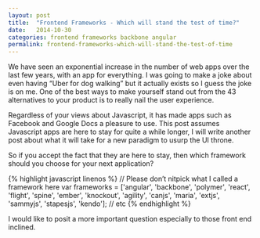 ```yaml
---
layout: post
title:  "Frontend Frameworks - Which will stand the test of time?"
date:   2014-10-30
categories: frontend frameworks backbone angular
permalink: frontend-frameworks-which-will-stand-the-test-of-time
---
```


We have seen an exponential increase in the number of web apps over the last few years, with an app for everything. I was going to make a joke about even having “Uber for dog walking” but it actually exists so I guess the joke is on me. One of the best ways to make yourself stand out from the 43 alternatives to your product is to really nail the user experience.

Regardless of your views about Javascript, it has made apps such as Facebook and Google Docs a pleasure to use. This post assumes Javascript apps are here to stay for quite a while longer, I will write another post about what it will take for a new paradigm to usurp the UI throne.

So if you accept the fact that they are here to stay, then which framework should you choose for your next application? 

{% highlight javascript linenos %}
// Please don’t nitpick what I called a framework here
var frameworks = ['angular', 'backbone', 'polymer', 'react', 'flight', 'spine', 'ember', 'knockout', 'agility', 'canjs', 'maria', 'extjs', 'sammyjs', 'stapesjs', 'kendo']; // etc
{% endhighlight %}

I would like to posit a more important question especially to those front end inclined.

